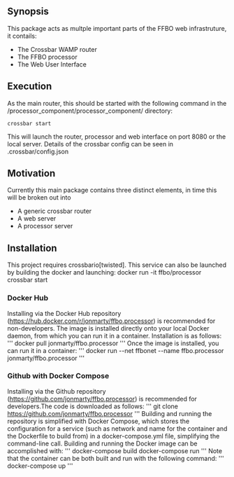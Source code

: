 ## Synopsis

This package acts as multple important parts of the FFBO web infrastruture, it contails:
* The Crossbar WAMP router
* The FFBO processor
* The Web User Interface

## Execution

As the main router, this should be started with the following command in the /processor_component/processor_component/ directory:

	crossbar start
	
This will launch the router, processor and web interface on port 8080 or the local server. Details of the crossbar config can be seen in .crossbar/config.json

## Motivation

Currently this main package contains three distinct elements, in time this will be broken out into

* A generic crossbar router
* A web server
* A processor server

## Installation

This project requires crossbario[twisted]. This service can also be launched by building the docker and launching:
	docker run -it ffbo/processor crossbar start

### Docker Hub

Installing via the Docker Hub repository (https://hub.docker.com/r/jonmarty/ffbo.processor) is recommended for non-developers. The image is installed directly onto your local Docker daemon, from which you can run it in a container. Installation is as follows:
'''
docker pull jonmarty/ffbo.processor
'''
Once the image is installed, you can run it in a container:
'''
docker run --net ffbonet --name ffbo.processor jonmarty/ffbo.processor
'''

### Github with Docker Compose

Installing via the Github repository (https://github.com/jonmarty/ffbo.processor) is recommended for developers.The code is downloaded as follows:
'''
git clone https://github.com/jonmarty/ffbo.processor
'''
Building and running the repository is simplified with Docker Compose, which stores the configuration for a service (such as network and name for the container and the Dockerfile to build from) in a docker-compose.yml file, simplifying the command-line call. Building and running the Docker image can be accomplished with:
'''
docker-compose build <service-name>
docker-compose run <service-name>
'''
Note that the container can be both built and run with the following command:
'''
docker-compose up <service-name>
'''
